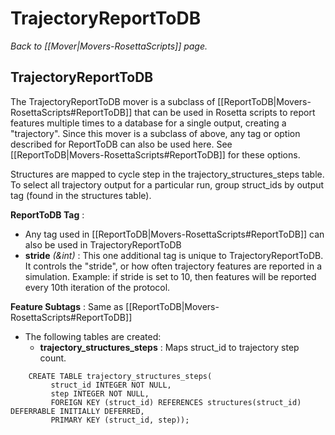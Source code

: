 # TrajectoryReportToDB
*Back to [[Mover|Movers-RosettaScripts]] page.*
## TrajectoryReportToDB

The TrajectoryReportToDB mover is a subclass of [[ReportToDB|Movers-RosettaScripts#ReportToDB]] that can be used in Rosetta scripts to report features multiple times to a database for a single output, creating a "trajectory". Since this mover is a subclass of above, any tag or option described for ReportToDB can also be used here. See [[ReportToDB|Movers-RosettaScripts#ReportToDB]] for these options.

Structures are mapped to cycle step in the trajectory\_structures\_steps table. To select all trajectory output for a particular run, group struct\_ids by output tag (found in the structures table).

**ReportToDB Tag** :

-   Any tag used in [[ReportToDB|Movers-RosettaScripts#ReportToDB]] can also be used in TrajectoryReportToDB
-   **stride** *(&int)* : This one additional tag is unique to TrajectoryReportToDB. It controls the "stride", or how often trajectory features are reported in a simulation. Example: if stride is set to 10, then features will be reported every 10th iteration of the protocol.

**Feature Subtags** : Same as [[ReportToDB|Movers-RosettaScripts#ReportToDB]]

-   The following tables are created:
    -   **trajectory\_structures\_steps** : Maps struct\_id to trajectory step count.

<!-- -->

        CREATE TABLE trajectory_structures_steps(
             struct_id INTEGER NOT NULL,
             step INTEGER NOT NULL,
             FOREIGN KEY (struct_id) REFERENCES structures(struct_id) DEFERRABLE INITIALLY DEFERRED,
             PRIMARY KEY (struct_id, step));


